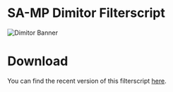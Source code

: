 # SA-MP Dimitor Filterscript

![Dimitor Banner](https://i.imgur.com/r3irreg.jpg)

# Download

You can find the recent version of this filterscript [here](https://github.com/HeavenSAMP/Dimitor/releases).
